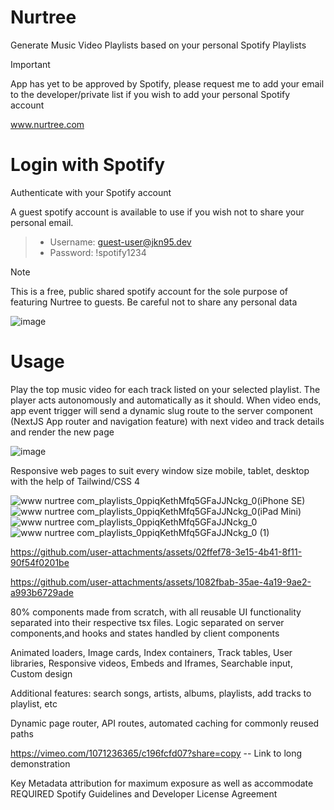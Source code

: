 # Nurtree 
Generate Music Video Playlists based on your personal Spotify Playlists
> [!IMPORTANT]
> App has yet to be approved by Spotify, please request me to add your email to the developer/private list if you wish to add your personal Spotify account

www.nurtree.com

# Login with Spotify
Authenticate with your Spotify account

A guest spotify account is available to use if you wish not to share your personal email.
  > - Username: guest-user@jkn95.dev
  > - Password: !spotify1234

> [!NOTE]
> This is a free, public shared spotify account for the sole purpose of featuring Nurtree to guests. Be careful not to share any personal data

![image](https://github.com/user-attachments/assets/24a097af-402a-47c0-993b-1abd5a9c7a3a)

# Usage
Play the top music video for each track listed on your selected playlist. The player acts autonomously and automatically as it should. When video ends, app event trigger will send a dynamic slug route to the server component (NextJS App router and navigation feature) with next video and track details and render the new page

![image](https://github.com/user-attachments/assets/f81f38fd-3b0e-4f16-ab0c-9c6be75ff25c)

Responsive web pages to suit every window size mobile, tablet, desktop with the help of Tailwind/CSS 4

![www nurtree com_playlists_0ppiqKethMfq5GFaJJNckg_0(iPhone SE)](https://github.com/user-attachments/assets/6b46d7ad-a662-46ed-9ad8-63b60f9dc080) ![www nurtree com_playlists_0ppiqKethMfq5GFaJJNckg_0(iPad Mini)](https://github.com/user-attachments/assets/c4203c04-5a95-4a69-a738-9785230b6707) ![www nurtree com_playlists_0ppiqKethMfq5GFaJJNckg_0](https://github.com/user-attachments/assets/d6acbbf9-7de7-4b0e-a36c-59435ce395f4) ![www nurtree com_playlists_0ppiqKethMfq5GFaJJNckg_0 (1)](https://github.com/user-attachments/assets/d5feb092-04ff-4c23-a4df-f93b736cfb5a)

https://github.com/user-attachments/assets/02ffef78-3e15-4b41-8f11-90f54f0201be

https://github.com/user-attachments/assets/1082fbab-35ae-4a19-9ae2-a993b6729ade

80% components made from scratch, with all reusable UI functionality separated into their respective tsx files. Logic separated on server components,and hooks and states handled by client components

Animated loaders, Image cards, Index containers, Track tables, User libraries, Responsive videos, Embeds and Iframes, Searchable input, Custom design

Additional features: search songs, artists, albums, playlists, add tracks to playlist, etc

Dynamic page router, API routes, automated caching for commonly reused paths

https://vimeo.com/1071236365/c196fcfd07?share=copy -- Link to long demonstration

Key Metadata attribution for maximum exposure as well as accommodate REQUIRED Spotify Guidelines and Developer License Agreement




